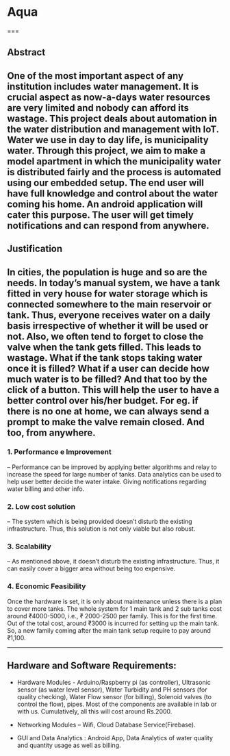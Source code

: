 # Aqua

===

## Abstract

One of the most important aspect of any institution includes water management. It is crucial aspect as now-a-days
water resources are very limited and nobody can afford its wastage. This project deals about automation in the water
distribution and management with IoT. Water we use in day to day life, is municipality water. Through this project,
we aim to make a model apartment in which the municipality water is distributed fairly and the process is automated
using our embedded setup. The end user will have full knowledge and control about the water coming his home. An
android application will cater this purpose. The user will get timely notifications and can respond from anywhere. 
---
## Justification

In cities, the population is huge and so are the needs. In today’s manual system, we have a tank fitted in very house
for water storage which is connected somewhere to the main reservoir or tank. Thus, everyone receives water on a
daily basis irrespective of whether it will be used or not. Also, we often tend to forget to close the valve when the
tank gets filled. This leads to wastage. What if the tank stops taking water once it is filled? What if a user can decide
how much water is to be filled? And that too by the click of a button. This will help the user to have a better control
over his/her budget. For eg. if there is no one at home, we can always send a prompt to make the valve remain
closed. And too, from anywhere. 
---

### 1. Performance e Improvement

– Performance can be improved by applying better algorithms and relay to increase the
speed for large number of tanks. Data analytics can be used to help user better decide the water intake. Giving
notifications regarding water billing and other info.

### 2. Low cost solution

– The system which is being provided doesn’t disturb the existing infrastructure. Thus, this
solution is not only viable but also robust. 

### 3. Scalability

– As mentioned above, it doesn’t disturb the existing infrastructure. Thus, it can easily cover a bigger
area without being too expensive.

### 4. Economic Feasibility

Once the hardware is set, it is only about maintenance unless there is a plan to cover more
tanks. The whole system for 1 main tank and 2 sub tanks cost around ₹4000-5000, i.e., ₹ 2000-2500 per family.
This is for the first time. Out of the total cost, around ₹3000 is incurred for setting up the main tank. So, a new
family coming after the main tank setup require to pay around ₹1,100. 

---
## Hardware and Software Requirements:

- Hardware Modules - Arduino/Raspberry pi (as controller), Ultrasonic sensor (as water
level sensor), Water Turbidity and PH sensors (for quality checking), Water Flow sensor
(for billing), Solenoid valves (to control the flow), pipes. Most of the components are
available in lab or with us. Cumulatively, all this will cost around Rs.2000.

- Networking Modules – Wifi, Cloud Database Service(Firebase).

- GUI and Data Analytics : Android App, Data Analytics of water quality and quantity
usage as well as billing. 
